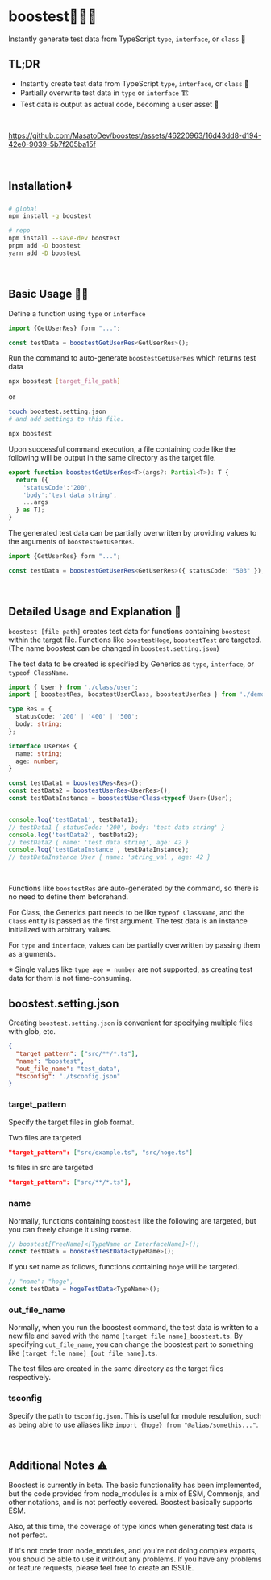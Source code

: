 # boostest🚀🚀🚀

Instantly generate test data from TypeScript `type`, `interface`, or `class` 🤖

## TL;DR

- Instantly create test data from TypeScript `type`, `interface`, or `class` 📝
- Partially overwrite test data in `type` or `interface` 🏗️
- Test data is output as actual code, becoming a user asset 💸

<br />

https://github.com/MasatoDev/boostest/assets/46220963/16d43dd8-d194-42e0-9039-5b7f205ba15f

<br />

## Installation⬇️

```Bash
# global
npm install -g boostest

# repo
npm install --save-dev boostest
pnpm add -D boostest
yarn add -D boostest
```

<br />

## Basic Usage 🚀🚀

Define a function using `type` or `interface`

```ts
import {GetUserRes} form "...";

const testData = boostestGetUserRes<GetUserRes>();
```

Run the command to auto-generate `boostestGetUserRes` which returns test data


```bash
npx boostest [target_file_path]
```

or

```bash
touch boostest.setting.json
# and add settings to this file.

npx boostest
```

Upon successful command execution, a file containing code like the following will be output in the same directory as the target file.

```ts
export function boostestGetUserRes<T>(args?: Partial<T>): T {
  return ({
    'statusCode':'200',
    'body':'test data string',
    ...args
  } as T);
}
```

The generated test data can be partially overwritten by providing values to the arguments of `boostestGetUserRes`.

```ts
import {GetUserRes} form "...";

const testData = boostestGetUserRes<GetUserRes>({ statusCode: "503" });
```

<br />

## Detailed Usage and Explanation 🔧

`boostest [file path]` creates test data for functions containing `boostest` within the target file.
Functions like `boostestHoge`, `boostestTest` are targeted. (The name boostest can be changed in `boostest.setting.json`)

The test data to be created is specified by Generics as `type`, `interface`, or `typeof ClassName`.

```ts
import { User } from './class/user';
import { boostestRes, boostestUserClass, boostestUserRes } from './demo_test_data';

type Res = {
  statusCode: '200' | '400' | '500';
  body: string;
};

interface UserRes {
  name: string;
  age: number;
}

const testData1 = boostestRes<Res>();
const testData2 = boostestUserRes<UserRes>();
const testDataInstance = boostestUserClass<typeof User>(User);


console.log('testData1', testData1);
// testData1 { statusCode: '200', body: 'test data string' }
console.log('testData2', testData2);
// testData2 { name: 'test data string', age: 42 }
console.log('testDataInstance', testDataInstance);
// testDataInstance User { name: 'string_val', age: 42 }
```

<br />

Functions like `boostestRes` are auto-generated by the command, so there is no need to define them beforehand.

For Class, the Generics part needs to be like `typeof ClassName`, and the `Class` entity is passed as the first argument.
The test data is an instance initialized with arbitrary values.

For `type` and `interface`, values can be partially overwritten by passing them as arguments.

※ Single values like `type age = number` are not supported, as creating test data for them is not time-consuming.

## boostest.setting.json

Creating `boostest.setting.json` is convenient for specifying multiple files with glob, etc.

```json
{
  "target_pattern": ["src/**/*.ts"],
  "name": "boostest",
  "out_file_name": "test_data",
  "tsconfig": "./tsconfig.json"
}
```

### target_pattern

Specify the target files in glob format.

Two files are targeted

```json
"target_pattern": ["src/example.ts", "src/hoge.ts"]
```

ts files in src are targeted

```json
"target_pattern": ["src/**/*.ts"],
```

### name

Normally, functions containing `boostest` like the following are targeted, but you can freely change it using name.

```ts
// boostest[FreeName]<[TypeName or InterfaceName]>();
const testData = boostestTestData<TypeName>();
```

If you set name as follows, functions containing `hog`e will be targeted.

```ts
// "name": "hoge",
const testData = hogeTestData<TypeName>();
```

### out_file_name

Normally, when you run the boostest command, the test data is written to a new file and saved with the name `[target file name]_boostest.ts`.
By specifying `out_file_name`, you can change the boostest part to something like `[target file name]_[out_file_name].ts`.

The test files are created in the same directory as the target files respectively.

### tsconfig
Specify the path to `tsconfig.json`.
This is useful for module resolution, such as being able to use aliases like `import {hoge} from "@alias/somethis..."`.

<br />

## Additional Notes ⚠️

Boostest is currently in beta.
The basic functionality has been implemented, but the code provided from node_modules is a mix of ESM, Commonjs, and other notations, and is not perfectly covered.
Boostest basically supports ESM.

Also, at this time, the coverage of type kinds when generating test data is not perfect.

If it's not code from node_modules, and you're not doing complex exports, you should be able to use it without any problems.
If you have any problems or feature requests, please feel free to create an ISSUE.
